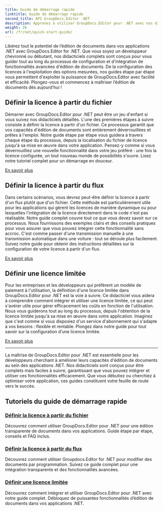 ```yaml
---
title: Guide de démarrage rapide
linktitle: Guide de démarrage rapide
second_title: API GroupDocs.Editor .NET
description: Apprenez à utiliser GroupDocs.Editor pour .NET avec nos didacticiels complets. Définissez des licences, intégrez des fonctionnalités et débloquez de puissantes capacités d’édition de documents.
weight: 26
url: /fr/net/quick-start-guide/
---
```

Libérez tout le potentiel de l’édition de documents dans vos applications .NET avec GroupDocs.Editor for .NET. Que vous soyez un développeur chevronné ou débutant, nos didacticiels complets sont conçus pour vous guider tout au long du processus de configuration et d'intégration de fonctionnalités avancées d'édition de documents. De la configuration des licences à l'exploitation des options mesurées, nos guides étape par étape vous permettent d'exploiter la puissance de GroupDocs.Editor avec facilité et efficacité. Plongez-vous et commencez à maîtriser l’édition de documents dès aujourd’hui !
## Définir la licence à partir du fichier

Démarrer avec GroupDocs.Editor pour .NET peut être un jeu d'enfant si vous suivez nos didacticiels détaillés. L'une des premières étapes à suivre consiste à définir la licence à partir d'un fichier. Ce processus garantit que vos capacités d'édition de documents sont entièrement déverrouillées et prêtes à l'emploi. Notre guide étape par étape vous guidera à travers chaque étape du processus, depuis la localisation du fichier de licence jusqu'à sa mise en œuvre dans votre application. Pensez-y comme si vous déverrouilliez une nouvelle fonctionnalité dans votre jeu préféré : une fois la licence configurée, un tout nouveau monde de possibilités s'ouvre. Lisez notre tutoriel complet pour un démarrage en douceur.

[En savoir plus](./set-license-from-file/)

## Définir la licence à partir du flux

Dans certains scénarios, vous devrez peut-être définir la licence à partir d'un flux plutôt que d'un fichier. Cette méthode est particulièrement utile pour les applications qui gèrent les licences de manière dynamique ou pour lesquelles l'intégration de la licence directement dans le code n'est pas réalisable. Notre guide complet couvre tout ce que vous devez savoir sur ce processus. Nous fournissons des exemples clairs et des conseils pratiques pour vous assurer que vous pouvez intégrer cette fonctionnalité sans accroc. C'est comme passer d'une transmission manuelle à une transmission automatique dans une voiture : tout se déroule plus facilement. Suivez notre guide pour obtenir des instructions détaillées sur la configuration de votre licence à partir d'un flux.

[En savoir plus](./set-license-from-stream/)

## Définir une licence limitée

Pour les entreprises et les développeurs qui préfèrent un modèle de paiement à l'utilisation, la définition d'une licence limitée dans GroupDocs.Editor pour .NET est la voie à suivre. Ce didacticiel vous aidera à comprendre comment intégrer et utiliser une licence limitée, ce qui peut s'avérer utile pour gérer efficacement les coûts en fonction de l'utilisation. Nous vous guiderons tout au long du processus, depuis l'obtention de la licence limitée jusqu'à sa mise en œuvre dans votre application. Imaginez que c'est comme si vous disposiez d'un service d'abonnement qui s'adapte à vos besoins : flexible et rentable. Plongez dans notre guide pour tout savoir sur la configuration d’une licence limitée.

[En savoir plus](./set-metered-license/)

---

La maîtrise de GroupDocs.Editor pour .NET est essentielle pour les développeurs cherchant à améliorer leurs capacités d'édition de documents au sein des applications .NET. Nos didacticiels sont conçus pour être complets mais faciles à suivre, garantissant que vous pouvez intégrer et utiliser ces fonctionnalités efficacement. Que vous débutiez ou cherchiez à optimiser votre application, ces guides constituent votre feuille de route vers le succès.
## Tutoriels du guide de démarrage rapide
### [Définir la licence à partir du fichier](./set-license-from-file/)
Découvrez comment utiliser GroupDocs.Editor pour .NET pour une édition transparente de documents dans vos applications. Guide étape par étape, conseils et FAQ inclus.
### [Définir la licence à partir du flux](./set-license-from-stream/)
Découvrez comment utiliser Groupdocs.Editor for .NET pour modifier des documents par programmation. Suivez ce guide complet pour une intégration transparente et des fonctionnalités avancées.
### [Définir une licence limitée](./set-metered-license/)
Découvrez comment intégrer et utiliser GroupDocs.Editor pour .NET avec notre guide complet. Débloquez de puissantes fonctionnalités d’édition de documents dans vos applications .NET.